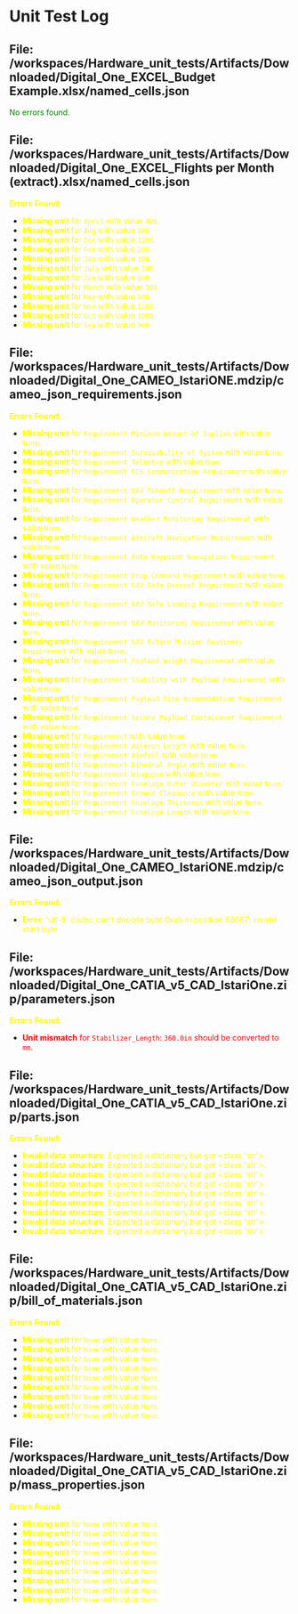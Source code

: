 # Unit Test Log

## File: /workspaces/Hardware_unit_tests/Artifacts/Downloaded/Digital_One_EXCEL_Budget Example.xlsx/named_cells.json
<span style='color: green;'>No errors found.</span>

## File: /workspaces/Hardware_unit_tests/Artifacts/Downloaded/Digital_One_EXCEL_Flights per Month (extract).xlsx/named_cells.json
<span style='color: yellow;'>**Errors Found:**</span>
- <span style='color: yellow;'>**Missing unit** for `April` with value `400`.</span>
- <span style='color: yellow;'>**Missing unit** for `Aug` with value `800`.</span>
- <span style='color: yellow;'>**Missing unit** for `Dec` with value `1200`.</span>
- <span style='color: yellow;'>**Missing unit** for `Feb` with value `200`.</span>
- <span style='color: yellow;'>**Missing unit** for `Jan` with value `100`.</span>
- <span style='color: yellow;'>**Missing unit** for `July` with value `700`.</span>
- <span style='color: yellow;'>**Missing unit** for `Jun` with value `600`.</span>
- <span style='color: yellow;'>**Missing unit** for `March` with value `300`.</span>
- <span style='color: yellow;'>**Missing unit** for `May` with value `500`.</span>
- <span style='color: yellow;'>**Missing unit** for `Nov` with value `1100`.</span>
- <span style='color: yellow;'>**Missing unit** for `Oct` with value `1000`.</span>
- <span style='color: yellow;'>**Missing unit** for `Sep` with value `900`.</span>

## File: /workspaces/Hardware_unit_tests/Artifacts/Downloaded/Digital_One_CAMEO_IstariONE.mdzip/cameo_json_requirements.json
<span style='color: yellow;'>**Errors Found:**</span>
- <span style='color: yellow;'>**Missing unit** for `Requirement Minimum Amount of Suplies` with value `None`.</span>
- <span style='color: yellow;'>**Missing unit** for `Requirement Survivability of System` with value `None`.</span>
- <span style='color: yellow;'>**Missing unit** for `Requirement Telemtry` with value `None`.</span>
- <span style='color: yellow;'>**Missing unit** for `Requirement GCS Communication Requirement` with value `None`.</span>
- <span style='color: yellow;'>**Missing unit** for `Requirement UAV Takeoff Requirement` with value `None`.</span>
- <span style='color: yellow;'>**Missing unit** for `Requirement Operator Control Requirement` with value `None`.</span>
- <span style='color: yellow;'>**Missing unit** for `Requirement Weather Monitoring Requirement` with value `None`.</span>
- <span style='color: yellow;'>**Missing unit** for `Requirement Aircraft Navigation Requirement` with value `None`.</span>
- <span style='color: yellow;'>**Missing unit** for `Requirement Auto Waypoint Navigation Requirement` with value `None`.</span>
- <span style='color: yellow;'>**Missing unit** for `Requirement Drop Command Requirement` with value `None`.</span>
- <span style='color: yellow;'>**Missing unit** for `Requirement UAV Safe Descent Requirement` with value `None`.</span>
- <span style='color: yellow;'>**Missing unit** for `Requirement UAV Safe Landing Requirement` with value `None`.</span>
- <span style='color: yellow;'>**Missing unit** for `Requirement UAV Monitoring Requirement` with value `None`.</span>
- <span style='color: yellow;'>**Missing unit** for `Requirement UAV Future Mission Readiness Requirement` with value `None`.</span>
- <span style='color: yellow;'>**Missing unit** for `Requirement Payload Weight Requirement` with value `None`.</span>
- <span style='color: yellow;'>**Missing unit** for `Requirement Stability with Payload Requirement` with value `None`.</span>
- <span style='color: yellow;'>**Missing unit** for `Requirement Payload Size Accommodation Requirement` with value `None`.</span>
- <span style='color: yellow;'>**Missing unit** for `Requirement Secure Payload Containment Requirement` with value `None`.</span>
- <span style='color: yellow;'>**Missing unit** for `Requirement` with value `None`.</span>
- <span style='color: yellow;'>**Missing unit** for `Requirement Aileron Length` with value `None`.</span>
- <span style='color: yellow;'>**Missing unit** for `Requirement Airfoil` with value `None`.</span>
- <span style='color: yellow;'>**Missing unit** for `Requirement Dihedral Angle` with value `None`.</span>
- <span style='color: yellow;'>**Missing unit** for `Requirement Wingspan` with value `None`.</span>
- <span style='color: yellow;'>**Missing unit** for `Requirement Fuselage Outer Diameter` with value `None`.</span>
- <span style='color: yellow;'>**Missing unit** for `Requirement Ground Cleanance` with value `None`.</span>
- <span style='color: yellow;'>**Missing unit** for `Requirement Fuselage Thickness` with value `None`.</span>
- <span style='color: yellow;'>**Missing unit** for `Requirement Fuselage Length` with value `None`.</span>

## File: /workspaces/Hardware_unit_tests/Artifacts/Downloaded/Digital_One_CAMEO_IstariONE.mdzip/cameo_json_output.json
<span style='color: yellow;'>**Errors Found:**</span>
- <span style='color: yellow;'>**Error**: 'utf-8' codec can't decode byte 0xab in position 66667: invalid start byte</span>

## File: /workspaces/Hardware_unit_tests/Artifacts/Downloaded/Digital_One_CATIA_v5_CAD_IstariOne.zip/parameters.json
<span style='color: yellow;'>**Errors Found:**</span>
- <span style='color: red;'>**Unit mismatch** for `Stabilizer_Length`: `360.0in` should be converted to `mm`.</span>

## File: /workspaces/Hardware_unit_tests/Artifacts/Downloaded/Digital_One_CATIA_v5_CAD_IstariOne.zip/parts.json
<span style='color: yellow;'>**Errors Found:**</span>
- <span style='color: yellow;'>**Invalid data structure**: Expected a dictionary but got <class 'str'>.</span>
- <span style='color: yellow;'>**Invalid data structure**: Expected a dictionary but got <class 'str'>.</span>
- <span style='color: yellow;'>**Invalid data structure**: Expected a dictionary but got <class 'str'>.</span>
- <span style='color: yellow;'>**Invalid data structure**: Expected a dictionary but got <class 'str'>.</span>
- <span style='color: yellow;'>**Invalid data structure**: Expected a dictionary but got <class 'str'>.</span>
- <span style='color: yellow;'>**Invalid data structure**: Expected a dictionary but got <class 'str'>.</span>
- <span style='color: yellow;'>**Invalid data structure**: Expected a dictionary but got <class 'str'>.</span>
- <span style='color: yellow;'>**Invalid data structure**: Expected a dictionary but got <class 'str'>.</span>
- <span style='color: yellow;'>**Invalid data structure**: Expected a dictionary but got <class 'str'>.</span>

## File: /workspaces/Hardware_unit_tests/Artifacts/Downloaded/Digital_One_CATIA_v5_CAD_IstariOne.zip/bill_of_materials.json
<span style='color: yellow;'>**Errors Found:**</span>
- <span style='color: yellow;'>**Missing unit** for `None` with value `None`.</span>
- <span style='color: yellow;'>**Missing unit** for `None` with value `None`.</span>
- <span style='color: yellow;'>**Missing unit** for `None` with value `None`.</span>
- <span style='color: yellow;'>**Missing unit** for `None` with value `None`.</span>
- <span style='color: yellow;'>**Missing unit** for `None` with value `None`.</span>
- <span style='color: yellow;'>**Missing unit** for `None` with value `None`.</span>
- <span style='color: yellow;'>**Missing unit** for `None` with value `None`.</span>
- <span style='color: yellow;'>**Missing unit** for `None` with value `None`.</span>
- <span style='color: yellow;'>**Missing unit** for `None` with value `None`.</span>

## File: /workspaces/Hardware_unit_tests/Artifacts/Downloaded/Digital_One_CATIA_v5_CAD_IstariOne.zip/mass_properties.json
<span style='color: yellow;'>**Errors Found:**</span>
- <span style='color: yellow;'>**Missing unit** for `None` with value `None`.</span>
- <span style='color: yellow;'>**Missing unit** for `None` with value `None`.</span>
- <span style='color: yellow;'>**Missing unit** for `None` with value `None`.</span>
- <span style='color: yellow;'>**Missing unit** for `None` with value `None`.</span>
- <span style='color: yellow;'>**Missing unit** for `None` with value `None`.</span>
- <span style='color: yellow;'>**Missing unit** for `None` with value `None`.</span>
- <span style='color: yellow;'>**Missing unit** for `None` with value `None`.</span>
- <span style='color: yellow;'>**Missing unit** for `None` with value `None`.</span>
- <span style='color: yellow;'>**Missing unit** for `None` with value `None`.</span>

